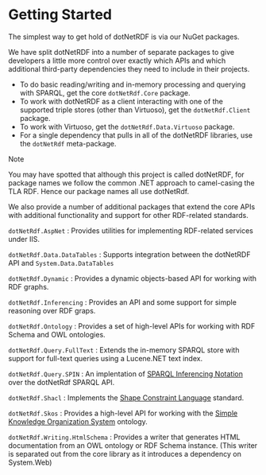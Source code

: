 # Getting Started

The simplest way to get hold of dotNetRDF is via our NuGet packages.

We have split dotNetRDF into a number of separate packages to give developers a little more control over exactly which APIs and which additional third-party dependencies they need to include in their projects.

  * To do basic reading/writing and in-memory processing and querying with SPARQL, get the core `dotNetRdf.Core` package.
  * To work with dotNetRDF as a client interacting with one of the supported triple stores (other than Virtuoso), get the `dotNetRdf.Client` package.
  * To work with Virtuoso, get the `dotNetRdf.Data.Virtuoso` package.
  * For a single dependency that pulls in all of the dotNetRDF libraries, use the `dotNetRdf` meta-package.
  
> [!NOTE]
> You may have spotted that although this project is called dotNetRDF, for package names we follow the common .NET approach to camel-casing the TLA RDF. Hence our package names all use dotNetRdf.

We also provide a number of additional packages that extend the core APIs with additional functionality and support for other RDF-related standards.

  `dotNetRdf.AspNet`
  : Provides utilities for implementing RDF-related services under IIS.
  
  `dotNetRdf.Data.DataTables`
  : Supports integration between the dotNetRDF API and `System.Data.DataTables`
  
  `dotNetRdf.Dynamic`
  : Provides a dynamic objects-based API for working with RDF graphs.
  
  `dotNetRdf.Inferencing`
  : Provides an API and some support for simple reasoning over RDF graps.
  
  `dotNetRdf.Ontology`
  : Provides a set of high-level APIs for working with RDF Schema and OWL ontologies.
  
  `dotNetRdf.Query.FullText`
  : Extends the in-memory SPARQL store with support for full-text queries using a Lucene.NET text index.
  
  `dotNetRdf.Query.SPIN`
  : An implentation of [SPARQL Inferencing Notation](https://spinrdf.org/) over the dotNetRdf SPARQL API.
  
  `dotNetRdf.Shacl`
  : Implements the [Shape Constraint Language](https://www.w3.org/TR/shacl/) standard.
  
  `dotNetRdf.Skos`
  : Provides a high-level API for working with the [Simple Knowledge Organization System](https://www.w3.org/2004/02/skos/) ontology.
  
  `dotNetRdf.Writing.HtmlSchema`
  : Provides a writer that generates HTML documentation from an OWL ontology or RDF Schema instance. (This writer is separated out from the core library as it introduces a dependency on System.Web) 